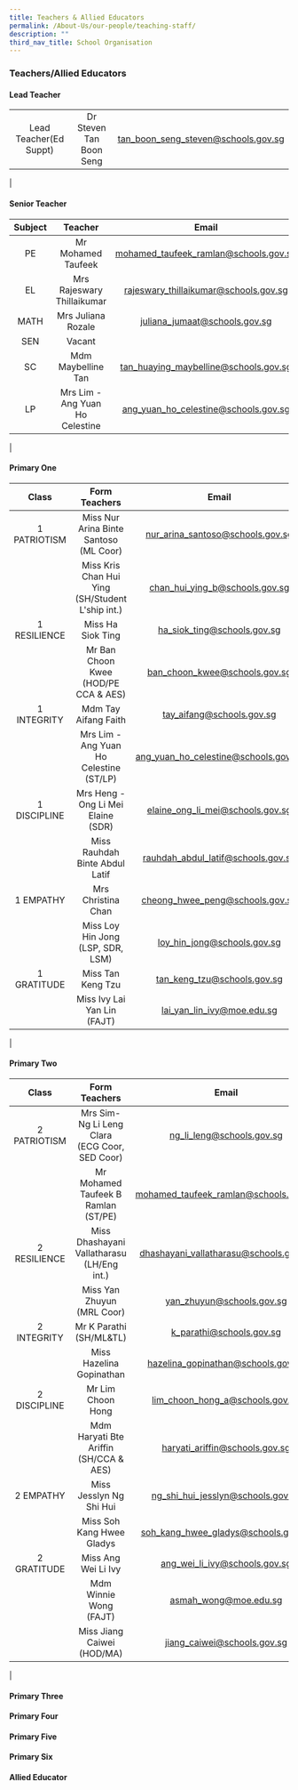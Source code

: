 ```yaml
---
title: Teachers & Allied Educators
permalink: /About-Us/our-people/teaching-staff/
description: ""
third_nav_title: School Organisation
---
```

### **Teachers/Allied Educators**

#### **Lead Teacher**

|  |  |  |
|:---:|:---:|:---:|
| Lead Teacher(Ed Suppt) | Dr Steven Tan Boon Seng | [tan_boon_seng_steven@schools.gov.sg](mailto:tan_boon_seng_steven@schools.gov.sg) |
|

#### **Senior Teacher**
| Subject | Teacher | Email |
|:---:|:---:|:---:|
| PE | Mr Mohamed Taufeek | [mohamed_taufeek_ramlan@schools.gov.sg](mailto:mohamed_taufeek_ramlan@schools.gov.sg) |
| EL | Mrs Rajeswary Thillaikumar | [rajeswary_thillaikumar@schools.gov.sg](mailto:rajeswary_thillaikumar@schools.gov.sg) |
| MATH | Mrs Juliana Rozale | [juliana_jumaat@schools.gov.sg](mailto:juliana_jumaat@schools.gov.sg) |
| SEN | Vacant | |
| SC | Mdm Maybelline Tan | [tan_huaying_maybelline@schools.gov.sg](mailto:tan_huaying_maybelline@schools.gov.sg) |
| LP | Mrs Lim - Ang Yuan Ho Celestine | [ang_yuan_ho_celestine@schools.gov.sg](mailto:ang_yuan_ho_celestine@schools.gov.sg) |
|

#### **Primary One**

| Class | Form Teachers | Email |
|:---:|:---:|:---:|
| 1 PATRIOTISM | Miss Nur Arina Binte Santoso<br>(ML Coor) | [nur_arina_santoso@schools.gov.sg](mailto:nur_arina_santoso@schools.gov.sg) |
|  | Miss Kris Chan Hui Ying<br>(SH/Student L'ship int.) | [chan_hui_ying_b@schools.gov.sg](mailto:chan_hui_ying_b@schools.gov.sg) |
| 1 RESILIENCE | Miss Ha Siok Ting | [ha_siok_ting@schools.gov.sg](mailto:ha_siok_ting@schools.gov.sg) |
|  | Mr Ban Choon Kwee<br>(HOD/PE CCA & AES) | [ban_choon_kwee@schools.gov.sg](mailto:ban_choon_kwee@schools.gov.sg) |
| 1 INTEGRITY | Mdm Tay Aifang Faith | [tay_aifang@schools.gov.sg](mailto:tay_aifang@schools.gov.sg) |
|  | Mrs Lim - Ang Yuan Ho Celestine<br>(ST/LP) | [ang_yuan_ho_celestine@schools.gov.sg](mailto:ang_yuan_ho_celestine@schools.gov.sg) |
| 1 DISCIPLINE | Mrs Heng - Ong Li Mei Elaine<br>(SDR) | [elaine_ong_li_mei@schools.gov.sg](mailto:elaine_ong_li_mei@schools.gov.sg) |
|  | Miss Rauhdah Binte Abdul Latif | [rauhdah_abdul_latif@schools.gov.sg](mailto:rauhdah_abdul_latif@schools.gov.sg) |
| 1 EMPATHY | Mrs Christina Chan | [cheong_hwee_peng@schools.gov.sg](mailto:cheong_hwee_peng@schools.gov.sg) |
|  | Miss Loy Hin Jong<br>(LSP, SDR, LSM) | [loy_hin_jong@schools.gov.sg](mailto:loy_hin_jong@schools.gov.sg) |
| 1 GRATITUDE | Miss Tan Keng Tzu | [tan_keng_tzu@schools.gov.sg](mailto:tan_keng_tzu@schools.gov.sg) |
|  | Miss Ivy Lai Yan Lin<br>(FAJT) | [lai_yan_lin_ivy@moe.edu.sg](mailto:lai_yan_lin_ivy@moe.edu.sg) |
|

#### **Primary Two**

| Class | Form Teachers | Email |
|:---:|:---:|:---:|
| 2 PATRIOTISM | Mrs Sim-Ng Li Leng Clara<br>(ECG Coor, SED Coor) | [ng_li_leng@schools.gov.sg](mailto:ng_li_leng@schools.gov.sg) |
|  | Mr Mohamed Taufeek B Ramlan<br>(ST/PE) | [mohamed_taufeek_ramlan@schools.gov.sg](mailto:mohamed_taufeek_ramlan@schools.gov.sg) |
| 2 RESILIENCE | Miss Dhashayani Vallatharasu<br>(LH/Eng int.) | [dhashayani_vallatharasu@schools.gov.sg](mailto:dhashayani_vallatharasu@schools.gov.sg) |
|  | Miss Yan Zhuyun<br>(MRL Coor) | [yan_zhuyun@schools.gov.sg](mailto:yan_zhuyun@schools.gov.sg) |
| 2 INTEGRITY | Mr K Parathi<br>(SH/ML&TL) | [k_parathi@schools.gov.sg](mailto:k_parathi@schools.gov.sg) |
|  | Miss Hazelina Gopinathan | [hazelina_gopinathan@schools.gov.sg](mailto:hazelina_gopinathan@schools.gov.sg) |
| 2 DISCIPLINE | Mr Lim Choon Hong | [lim_choon_hong_a@schools.gov.sg](mailto:lim_choon_hong_a@schools.gov.sg) |
|  | Mdm Haryati Bte Ariffin<br>(SH/CCA & AES) | [haryati_ariffin@schools.gov.sg](mailto:haryati_ariffin@schools.gov.sg) |
| 2 EMPATHY | Miss Jesslyn Ng Shi Hui | [ng_shi_hui_jesslyn@schools.gov.sg](mailto:ng_shi_hui_jesslyn@schools.gov.sg) |
|  | Miss Soh Kang Hwee Gladys | [soh_kang_hwee_gladys@schools.gov.sg](mailto:soh_kang_hwee_gladys@schools.gov.sg) |
| 2 GRATITUDE | Miss Ang Wei Li Ivy | [ang_wei_li_ivy@schools.gov.sg](mailto:ang_wei_li_ivy@schools.gov.sg) |
|  | Mdm Winnie Wong<br>(FAJT) | [asmah_wong@moe.edu.sg](mailto:asmah_wong@moe.edu.sg) |
|  | Miss Jiang Caiwei<br>(HOD/MA) | [jiang_caiwei@schools.gov.sg](mailto:jiang_caiwei@schools.gov.sg) |
|

#### **Primary Three**



#### **Primary Four**



#### **Primary Five**



#### **Primary Six**



#### **Allied Educator**